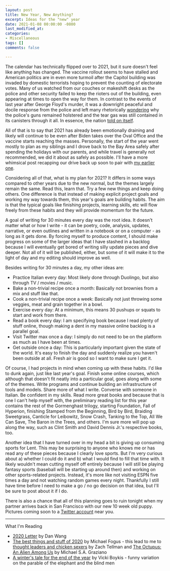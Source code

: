 ```yaml
---
layout: post
title: New Year, New Anything?
excerpt: Ideas for the "new" year
date: 2021-01-08 00:00:00 -0800
last_modified_at: 
categories:
- Miscellaneous
tags: []
comments: false

---
```

The calendar has technically flipped over to 2021, but it sure doesn't feel like anything has changed. The vaccine rollout seems to have stalled and American politics are in even more turmoil after the Capitol building was invaded by domestic terrorists hoping to prevent the counting of electorate votes. Many of us watched from our couches or makeshift desks as the police and other security failed to keep the rioters out of the building, even appearing at times to open the way for them. In contrast to the events of last year after George Floyd's murder, it was a downright peaceful and docile response from the police and left many rhetorically [wondering](https://level.medium.com/today-america-showed-us-exactly-who-it-is-believe-it-b7e87072ebfd) why the police's guns remained holstered and the tear gas was still contained in its canisters through it all. In essence, the nation [told on itself](https://www.theatlantic.com/ideas/archive/2021/01/confederates-in-the-capitol/617594/).

All of that is to say that 2021 has already been emotionally draining and likely will continue to be even after Biden takes over the Oval Office and the vaccine starts reaching the masses. Personally, the start of the year went mostly to plan as my siblings and I drove back to the Bay Area safely after spending the holidays with our parents, and while travel is generally not recommended, we did it about as safely as possible. I'll have a more whimsical post recapping our drive back up soon to pair with [my earlier one](https://fordhiggins.com/miscellaneous/2020/11/12/cross-country-part-1.html).

Considering all of that, what is my plan for 2021? It differs in some ways compared to other years due to the new normal, but the themes largely remain the same. Read this, learn that. Try a few new things and keep doing others. One difference is that instead of making explicit project goals and working my way towards them, this year's goals are building habits. The aim is that the typical goals like finishing projects, learning skills, etc will flow freely from these habits and they will provide momentum for the future.

A goal of writing for 30 minutes every day was the root idea. It doesn't matter what or how I write - it can be poetry, code, analysis, updates, narrative, or even outlines and written in a notebook or on a computer - as long as it gets done. By forcing myself to produce content, I should make progress on some of the larger ideas that I have stashed in a backlog because I will eventually get bored of writing silly update pieces and dive deeper. Not all of it will be published, either, but some of it will make it to the light of day and my editing should improve as well.

Besides writing for 30 minutes a day, my other ideas are:

* Practice Italian every day: Most likely done through Duolingo, but also through TV / movies / music.
* Bake a non-trivial recipe once a month: Basically not brownies from a mix and stuff like that.
* Cook a non-trivial recipe once a week: Basically not just throwing some veggies, meat and grain together in a bowl.
* Exercise every day: At a minimum, this means 30 pushups or squats to start and work from there.
* Read a book every day: I am specifying book because I read plenty of stuff online, though making a dent in my massive online backlog is a parallel goal.
* Visit Twitter max once a day: I simply do not need to be on the platform as much as I have been at times.
* Get outside once a day: This is particularly important given the state of the world. It's easy to finish the day and suddenly realize you haven't been outside at all. Fresh air is good so I want to make sure I get it.

Of course, I had projects in mind when coming up with these habits. I'd like to dunk again, just like last year's goal. Finish some online courses, which although that doesn't fit neatly into a particular goal, goes along with some of the themes. Write programs and continue building an infrastructure of tools and models. Share more of what I write. Converse with someone in Italian. Be confident in my skills. Read more great books and because that is one I can't help myself with, the preliminary reading list for this year contains the rest of the Gormenghast trilogy, starting Foundation, Fall of Hyperion, finishing Stamped from the Beginning, Bird by Bird, Braiding Sweetgrass, Canticle for Leibowitz, Snow Crash, Tanking to the Top, All We Can Save, The Baron in the Trees, and others. I'm sure more will pop up along the way, such as Clint Smith and David Dennis Jr.'s respective books, too.

Another idea that I have turned over in my head a bit is giving up consuming sports for Lent. This may be surprising to anyone who knows me or has read any of these pieces because I clearly love sports. But I'm very curious about a) whether I could do it and b) what I would find to fill that time with. It likely wouldn't mean cutting myself off entirely because I will still be playing fantasy sports (baseball will be starting up around then) and working on other sports-related projects. Instead, it's more like not visiting ESPN five times a day and not watching random games every night. Thankfully I still have time before I need to make a go / no go decision on that idea, but I'll be sure to post about it if I do.

There is also a chance that all of this planning goes to ruin tonight when my partner arrives back in San Francisco with our new 10 week old puppy. Pictures coming soon to a [Twitter account](twitter.com/wfordh) near you.

***

What I'm Reading

* [2020 Letter](https://danwang.co/2020-letter/) by Dan Wang
* [The best things and stuff of 2020](http://blog.fogus.me/2020/12/31/the-best-things-and-stuff-of-2020/) by Michael Fogus - this lead to me to [thought leaders and chicken sexers](https://ideolalia.com/essays/thought-leaders-and-chicken-sexers.html) by Zach Tellman and [The Octupus: An Alien Among Us](https://lithub.com/the-octopus-an-alien-among-us/) by Michael S.A. Graziano
* [A winter's tale for the end of the year](https://vicki.substack.com/p/a-winters-tale-for-the-end-of-the) by Vicki Boykis - funny variation on the parable of the elephant and the blind men